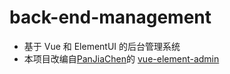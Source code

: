 # back-end-management

- 基于 Vue 和 ElementUI 的后台管理系统
- 本项目改编自[PanJiaChen](https://github.com/PanJiaChen)的 [vue-element-admin](https://github.com/PanJiaChen/vue-element-admin)
